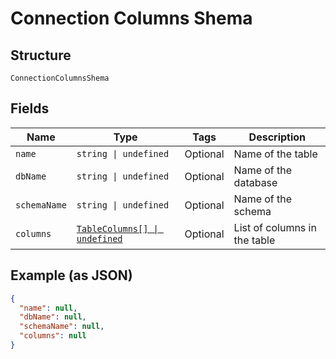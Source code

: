 
# Connection Columns Shema

## Structure

`ConnectionColumnsShema`

## Fields

| Name | Type | Tags | Description |
|  --- | --- | --- | --- |
| `name` | `string \| undefined` | Optional | Name of the table |
| `dbName` | `string \| undefined` | Optional | Name of the database |
| `schemaName` | `string \| undefined` | Optional | Name of the schema |
| `columns` | [`TableColumns[] \| undefined`](../../doc/models/table-columns.md) | Optional | List of columns in the table |

## Example (as JSON)

```json
{
  "name": null,
  "dbName": null,
  "schemaName": null,
  "columns": null
}
```

